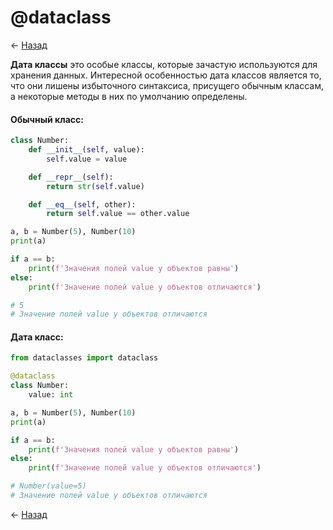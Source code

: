 # @dataclass

← [Назад][back]

**Дата классы** это особые классы, которые зачастую используются для хранения данных.
Интересной особенностью дата классов является то, что они лишены избыточного синтаксиса, присущего обычным классам, а
некоторые методы в них по умолчанию определены.

#### Обычный класс:

```python
class Number:
    def __init__(self, value):
        self.value = value

    def __repr__(self):
        return str(self.value)

    def __eq__(self, other):
        return self.value == other.value

a, b = Number(5), Number(10)
print(a)

if a == b:
    print(f'Значения полей value у объектов равны')
else:
    print(f'Значение полей value у объектов отличаются')

# 5
# Значение полей value у объектов отличаются
```

#### Дата класс:

```python
from dataclasses import dataclass

@dataclass
class Number:
    value: int

a, b = Number(5), Number(10)
print(a)

if a == b:
    print(f'Значения полей value у объектов равны')
else:
    print(f'Значение полей value у объектов отличаются')

# Number(value=5)
# Значение полей value у объектов отличаются
```

← [Назад][back]

[back]: <.> "Назад к оглавлению"